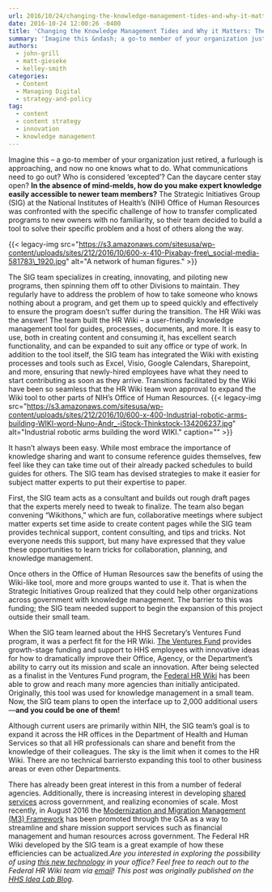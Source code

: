 ```yaml
---
url: 2016/10/24/changing-the-knowledge-management-tides-and-why-it-matters-the-federal-hr-wiki.md
date: 2016-10-24 12:00:26 -0400
title: 'Changing the Knowledge Management Tides and Why it Matters: The Federal HR Wiki'
summary: 'Imagine this &ndash; a go-to member of your organization just retired, a furlough is approaching, and now no one knows what to do. What communications need to go out?  Who is considered &lsquo;excepted&rsquo;?  Can the daycare center stay open?  In the absence of mind-melds, how do you make expert knowledge easily accessible to newer team'
authors:
  - john-grill
  - matt-gieseke
  - kelley-smith
categories:
  - Content
  - Managing Digital
  - strategy-and-policy
tag:
  - content
  - content strategy
  - innovation
  - knowledge management
---
```


Imagine this – a go-to member of your organization just retired, a furlough is approaching, and now no one knows what to do. What communications need to go out?  Who is considered ‘excepted’?  Can the daycare center stay open?  **In the absence of mind-melds, how do you make expert knowledge easily accessible to newer team members?**  The Strategic Initiatives Group (SIG) at the National Institutes of Health’s (NIH) Office of Human Resources was confronted with the specific challenge of how to transfer complicated programs to new owners with no familiarity, so their team decided to build a tool to solve their specific problem and a host of others along the way.

{{< legacy-img src="https://s3.amazonaws.com/sitesusa/wp-content/uploads/sites/212/2016/10/600-x-410-Pixabay-free\_social-media-581783\_1920.jpg" alt="A network of human figures." >}}

The SIG team specializes in creating, innovating, and piloting new programs, then spinning them off to other Divisions to maintain. They regularly have to address the problem of how to take someone who knows nothing about a program, and get them up to speed quickly and effectively to ensure the program doesn’t suffer during the transition. The HR Wiki was the answer! The team built the HR Wiki – a user-friendly knowledge management tool for guides, processes, documents, and more. It is easy to use, both in creating content and consuming it, has excellent search functionality, and can be expanded to suit any office or type of work. In addition to the tool itself, the SIG team has integrated the Wiki with existing processes and tools such as Excel, Visio, Google Calendars, Sharepoint, and more, ensuring that newly-hired employees have what they need to start contributing as soon as they arrive. Transitions facilitated by the Wiki have been so seamless that the HR Wiki team won approval to expand the Wiki tool to other parts of NIH’s Office of Human Resources. {{< legacy-img src="https://s3.amazonaws.com/sitesusa/wp-content/uploads/sites/212/2016/10/600-x-400-Industrial-robotic-arms-building-WIKI-word-Nuno-Andr_-iStock-Thinkstock-134206237.jpg" alt="Industrial robotic arms building the word WIKI." caption="" >}} 

It hasn’t always been easy. While most embrace the importance of knowledge sharing and want to consume reference guides themselves, few feel like they can take time out of their already packed schedules to build guides for others. The SIG team has devised strategies to make it easier for subject matter experts to put their expertise to paper.

First, the SIG team acts as a consultant and builds out rough draft pages that the experts merely need to tweak to finalize. The team also began convening “Wikithons,” which are fun, collaborative meetings where subject matter experts set time aside to create content pages while the SIG team provides technical support, content consulting, and tips and tricks. Not everyone needs this support, but many have expressed that they value these opportunities to learn tricks for collaboration, planning, and knowledge management.

Once others in the Office of Human Resources saw the benefits of using the Wiki-like tool, more and more groups wanted to use it. That is when the Strategic Initiatives Group realized that they could help other organizations across government with knowledge management.  The barrier to this was funding; the SIG team needed support to begin the expansion of this project outside their small team.

When the SIG team learned about the HHS Secretary’s Ventures Fund program, it was a perfect fit for the HR Wiki.  [The Ventures Fund](http://www.hhs.gov/idealab/ventures-fund/) provides growth-stage funding and support to HHS employees with innovative ideas for how to dramatically improve their Office, Agency, or the Department’s ability to carry out its mission and scale an innovation. After being selected as a finalist in the Ventures Fund program, the [Federal HR Wiki](https://www.hhs.gov/idealab/projects-item/optimizing-human-resource-operations-the-federal-hr-wiki/) has been able to grow and reach many more agencies than initially anticipated. Originally, this tool was used for knowledge management in a small team.  Now, the SIG team plans to open the interface up to 2,000 additional users—**and you could be one of them!**

Although current users are primarily within NIH, the SIG team’s goal is to expand it across the HR offices in the Department of Health and Human Services so that all HR professionals can share and benefit from the knowledge of their colleagues. The sky is the limit when it comes to the HR Wiki.  There are no technical barriersto expanding this tool to other business areas or even other Departments.

There has already been great interest in this from a number of federal agencies. Additionally, there is increasing interest in developing [shared services](https://www.ussm.gov/) across government, and realizing economies of scale. Most recently, in August 2016 the [Modernization and Migration Management (M3) Framework](https://www.ussm.gov/m3/#.V9MdXvkrJhE) has been promoted through the GSA as a way to streamline and share mission support services such as financial management and human resources across government. The Federal HR Wiki developed by the SIG team is a great example of how these efficiencies can be actualized._Are you interested in exploring the possibility of using [_this new technology_](http://federalnewsradio.com/in-focus-science-and-technology-in-government/2016/09/the-federal-hr-wiki/) _in your office? Feel free to reach out to the Federal HR Wiki team via [email](mailto:OD-OM-OHR-OD-SIG@mail.nih.gov)!__
_This post was originally published on the_ [_HHS Idea Lab Blog_](https://www.hhs.gov/idealab/blog/)_._